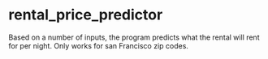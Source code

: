 # rental_price_predictor
Based on a number of inputs, the program predicts what the rental will rent for per night. Only works for san Francisco zip codes.
